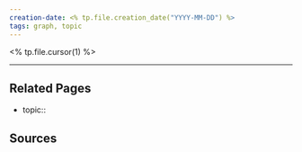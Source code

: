 ```yaml
---
creation-date: <% tp.file.creation_date("YYYY-MM-DD") %>
tags: graph, topic
---
```

<% tp.file.cursor(1) %>

---
## Related Pages
- topic:: 

## Sources
